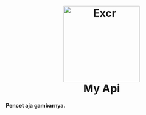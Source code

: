<h1 align="center">
  <br>
  <a href="https://ledyqueen.my.id"><img src="https://c.tenor.com/6MsukwHKJ58AAAAM/ara-anime.gif" alt="Excr" width="200"></a>
  <br>
  My Api
  <br>
</h1>

<p><b>Pencet aja gambarnya.</b></p>
